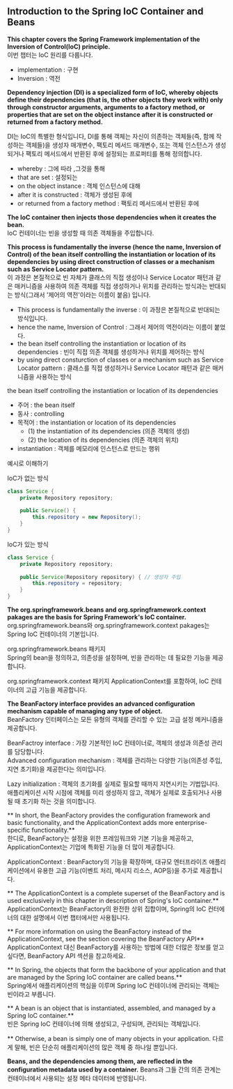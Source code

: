 ## Introduction to the Spring IoC Container and Beans

**This chapter covers the Spring Framework implementation of the Inversion of Control(IoC) principle.**  
이번 챕터는 IoC 원리를 다룹니다.

- implementation : 구현
- Inversion : 역전


**Dependency injection (DI) is a specialized form of IoC, whereby objects define their dependencies (that is, the 
other objects they work with) only through constructor arguments, arguments to a factory method, or properties that 
are set on the object instance after it is constructed or returned from a factory method.**

DI는 IoC의 특별한 형식입니다, DI를 통해 객체는 자신이 의존하는 객체들(즉, 함께 작성하는 객체들)을 생성자 매개변수, 팩토리 메서드 매개변수, 또는 객체 인스턴스가 생성되거나 팩토리 메서드에서 반환된 후에 설정되는
프로퍼티를 통해 정의합니다.

- whereby : 그에 따라 ,그것을 통해
- that are set : 설정되는
- on the object instance : 객체 인스턴스에 대해
- after it is constructed : 객체가 생성된 후에
- or returned from a factory method : 팩토리 메서드에서 반환된 후에

**The IoC container then injects those dependencies when it creates the bean.**  
IoC 컨테이너는 빈을 생성할 때 의존 객체들을 주입합니다.


**This process is fundamentally the inverse (hence the name, Inversion of Control) of the bean itself controlling the 
instantiation or location of its dependencies by using direct construction of classes or a mechanism such as Service 
Locator pattern.**  
이 과정은 본질적으로 빈 자체가 클래스의 직접 생성이나 Service Locator 패턴과 같은 매커니즘을 사용하여 의존 객체를 직접 생성하거나 위치를 관리하는 방식과는 반대되는 방식(그래서 '제어의 
역전'이라는 이름이 붙음) 입니다.  

- This process is fundamentally the inverse : 이 과정은 본질적으로 반대되는 방식입니다.  
- hence the name, Inversion of Control : 그래서 제어의 역전이라는 이름이 붙었다.  
- the bean itself controlling the instantiation or location of its dependencies : 빈이 직접 의존 객체를 생성하거나 위치를 제어하는 방식  
- by using direct consturction of classes or a mechanism such as Service Locator pattern : 클래스를 직접 생성하거나 Service 
  Locator 패턴과 같은 매커니즘을 사용하는 방식

the bean itself controlling the instantiation or location of its dependencies
- 주어 : the bean itself
- 동사 : controlling
- 목적어 : the instantiation or location of its dependencies
  - (1) the instantiation of its dependencies (의존 객체의 생성)
  - (2) the location of its dependencies (의존 객체의 위치)
- instantiation : 객체를 메모리에 인스턴스로 만드는 행위


예시로 이해하기

IoC가 없는 방식
```java
class Service {
    private Repository repository;
    
    public Service() {
        this.repository = new Repository();
    }
}
```
IoC가 있는 방식
```java
class Service {
    private Repository repository;
    
    public Service(Repository repository) { // 생성자 주입
        this.repository = repository;
    }
}
```

**The org.springframework.beans and org.springframework.context pakages are the basis for Spring Framework's IoC 
container.**  
org.springframework.beans와 org.springframework.context pakages는 Spring IoC 컨테이너의 기본입니다.

org.springframework.beans 패키지  
Spring의 bean을 정의하고, 의존성을 설정하며, 빈을 관리하는 데 필요한 기능을 제공합니다.  


org.springframework.context 패키지
ApplicationContext를 포함하여, IoC 컨테이너의 고급 기능을 제공합니다.


**The BeanFactory interface provides an advanced configuration mechanism capable of managing any type of object.**  
BeanFactory 인터페이스는 모든 유형의 객체를 관리할 수 있는 고급 설정 메커니즘을 제공합니다.

BeanFactroy interface : 가장 기본적인 IoC 컨테이너로, 객체의 생성과 의존성 관리를 담당합니다.  
Advanced configuration mechanism : 객체를 관리하는 다양한 기능(의존성 주입, 지연 초기화)을 제공한다는 의미입니다. 

Lazy initialization : 객체의 초기화를 실제로 필요할 때까지 지연시키는 기법입니다.  
애플리케이션 시작 시점에 객체를 미리 생성하지 않고, 객체가 실제로 호출되거나 사용될 때 초기화 하는 것을 의미합니다.  


** In short, the BeanFactory provides the configuration framework and basic functionality, and the 
ApplicationContext adds more enterprise-specific functionality.**  
한디로, BeanFactory는 설정을 위한 프레임워크와 기본 기능을 제공하고, ApplicationContext는 기업에 특화된 기능을 더 많이 제공합니다.  

ApplicationContext : BeanFactory의 기능을 확장하며, 대규모 엔터프라이즈 애플리케이션에서 유용한 고급 기능(이벤트 처리, 메시지 리소스, AOP등)을 추가로 제공합니다.  


** The ApplicationContext is a complete superset of the BeanFactory and is used exclusively in this chapter in 
description of Spring's IoC container.**  
ApplicationContext는 BeanFactory의 완전한 상위 집합이며, Spring의 IoC 컨터에너의 대한 설명에서 이번 챕터에서만 사용됩니다.  


** For more information on using the BeanFactory instead of the ApplicationContext, see the section covering the 
BeanFactory API**  
ApplicationContext 대신 BeanFactory를 사용하는 방법에 대한 더많은 정보를 얻고 싶다면, BeanFactory API 섹션을 참고하세요.


** In Spring, the objects that form the backbone of your application and that are managed by the Spring IoC 
container are called beans.**  
Spring에서 애플리케이션의 핵심을 이루며 Spring IoC 컨테이너에 관리되는 객체는 빈이라고 부릅니다.


** A bean is an object that is instantiated, assembled, and managed by a Spring IoC container.**  
빈은 Spring IoC 컨테이너에 의해 생성되고, 구성되며, 관리되는 객체입니다.


** Otherwise, a bean is simply one of many objects in your application.
다르게 말해, 빈은 단순히 애플리케이션의 많은 객체 중 하나일 뿐입니다.


**Beans, and the dependencies among them, are reflected in the configuration metadata used by a container.**
Beans과 그들 간의 의존 관계는 컨테이너에서 사용되는 설정 메타 데이터에 반영됩니다.


